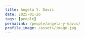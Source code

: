 ```yaml
---
title: Angela Y. Davis
date: 2025-01-26
tags: [people]
permalink: /people/angela-y-davis/
profile_image: /assets/image.jpg
---
```

